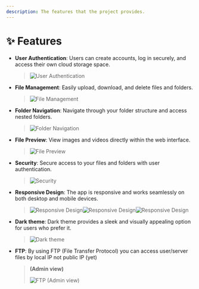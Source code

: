 ```yaml
---
description: The features that the project provides.
---
```


# ✨ Features

*   **User Authentication**: Users can create accounts, log in securely, and access their own cloud storage space.

    > ![User Authentication](https://github.com/ItsMateo20/Cloud/assets/84156177/2caa6185-e227-4ce2-9cea-fe469a86973f)
*   **File Management**: Easily upload, download, and delete files and folders.

    > ![File Management](https://github.com/ItsMateo20/Cloud/assets/84156177/e03be5cf-c636-4d5c-882b-43915eadefda)
*   **Folder Navigation**: Navigate through your folder structure and access nested folders.

    > ![Folder Navigation](https://github.com/ItsMateo20/Cloud/assets/84156177/c3b8150b-9fd9-4ab9-9aac-f276131bc5e8)
*   **File Preview**: View images and videos directly within the web interface.

    > ![File Preview](https://github.com/ItsMateo20/Cloud/assets/84156177/5ad4e947-b5b9-4976-ae33-3ad2cd1d35dc)
*   **Security**: Secure access to your files and folders with user authentication.

    > ![Security](https://github.com/ItsMateo20/Cloud/assets/84156177/8006b5d9-e806-4a8e-861b-b8f2e48e52ca)
*   **Responsive Design**: The app is responsive and works seamlessly on both desktop and mobile devices.

    > <img src="https://github.com/ItsMateo20/Cloud/assets/84156177/30b138fb-50e4-4d57-976f-db0d2476f699" alt="Responsive Design" data-size="original"><img src="https://github.com/ItsMateo20/Cloud/assets/84156177/6765f26a-26fd-47ca-8017-bbfad9f37625" alt="Responsive Design" data-size="original"><img src="https://github.com/ItsMateo20/Cloud/assets/84156177/e03be5cf-c636-4d5c-882b-43915eadefda" alt="Responsive Design" data-size="original">
*   **Dark theme**: Dark theme provides a sleek and visually appealing option for users who prefer it.

    > ![Dark theme](https://github.com/ItsMateo20/Cloud/assets/84156177/89ce5857-f195-42ff-9885-5edc28077663)
*   **FTP**: By using FTP (File Transfer Protocol) you can access user/server files by local IP not public IP (yet)

    > **(Admin view)**
    >
    > ![FTP (Admin view)](https://github.com/ItsMateo20/Cloud/assets/84156177/12b2865b-6536-4678-a140-c20aa3f021a0)

